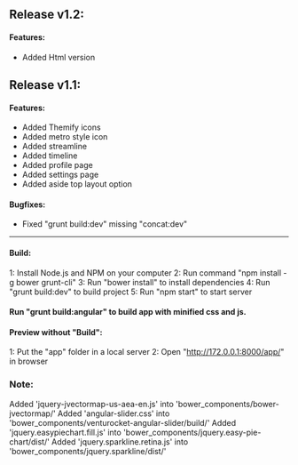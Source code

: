 ## Release v1.2:

#### Features:

 - Added Html version




## Release v1.1:

#### Features:

 - Added Themify icons
 - Added metro style icon
 - Added streamline
 - Added timeline
 - Added profile page
 - Added settings page
 - Added aside top layout option

#### Bugfixes:

 - Fixed "grunt build:dev" missing "concat:dev"



-----------------------------------------------------------------



#### Build:

1: Install Node.js and NPM on your computer
2: Run command "npm install -g bower grunt-cli"
3: Run "bower install" to install dependencies
4: Run "grunt build:dev" to build project
5: Run "npm start" to start server

#### Run "grunt build:angular" to build app with minified css and js.

#### Preview without "Build":

1: Put the "app" folder in a local server
2: Open "http://172.0.0.1:8000/app/" in browser


### Note:

Added 'jquery-jvectormap-us-aea-en.js' into 'bower_components/bower-jvectormap/'
Added 'angular-slider.css' into 'bower_components/venturocket-angular-slider/build/'
Added 'jquery.easypiechart.fill.js' into 'bower_components/jquery.easy-pie-chart/dist/'
Added 'jquery.sparkline.retina.js' into 'bower_components/jquery.sparkline/dist/'

